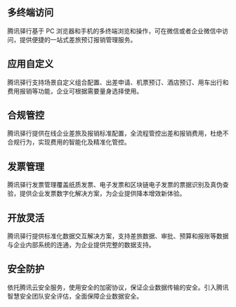 ## 多终端访问
腾讯驿行基于 PC 浏览器和手机的多终端浏览和操作，可在微信或者企业微信中访问，提供便捷的一站式差旅预订报销管理服务。

## 应用自定义
腾讯驿行支持场景自定义组合配置、出差申请、机票预订、酒店预订、用车出行和费用报销等功能，企业可根据需要量身选择使用。

## 合规管控
腾讯驿行提供在线企业差旅及报销标准配置，全流程管控出差和报销费用，杜绝不合规行为，实现费用的智能化及精准化管控。

## 发票管理
腾讯驿行发票管理覆盖纸质发票、电子发票和区块链电子发票的票据识别及真伪查验，提供企业发票数字化解决方案，为企业提供降本增效新体验。

## 开放灵活
腾讯驿行提供标准化数据交互解决方案，支持差旅数据、审批、预算和报账等数据与企业内部系统的连通，为企业提供完整的数据支持。

## 安全防护
依托腾讯云安全服务，使用安全的加密协议，保证企业数据传输的安全。引入腾讯智慧安全团队安全评估，全面保障企业数据安全。
